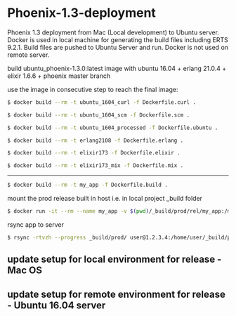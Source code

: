 # Phoenix-1.3-deployment
Phoenix 1.3 deployment from Mac (Local development) to Ubuntu server. Docker is used in local machine for generating the build files including ERTS 9.2.1. Build files are pushed to Ubuntu Server and run. Docker is not used on remote server.

build ubuntu_phoenix-1.3.0:latest image with
ubuntu 16.04 + erlang 21.0.4 + elixir 1.6.6 + phoenix master branch

use the image in consecutive step to reach the final image:

```bash
$ docker build --rm -t ubuntu_1604_curl -f Dockerfile.curl .
```

```bash
$ docker build --rm -t ubuntu_1604_scm -f Dockerfile.scm .
```

```bash
$ docker build --rm -t ubuntu_1604_processed -f Dockerfile.ubuntu .
```

```bash
$ docker build --rm -t erlang2108 -f Dockerfile.erlang .
```

```bash
$ docker build --rm -t elixir173 -f Dockerfile.elixir .
```

```bash
$ docker build --rm -t elixir173_mix -f Dockerfile.mix .
```

---

```bash
$ docker build --rm -t my_app -f Dockerfile.build .
```

mount the prod release built in host i.e. in local project _build folder

```bash
$ docker run -it --rm --name my_app -v $(pwd)/_build/prod/rel/my_app:/my_app/_build/prod/rel/my_app my_app
```

rsync app to server

```bash
$ rsync -rtvzh --progress _build/prod/ user@1.2.3.4:/home/user/_build/prod
```

## update setup for local environment for release - Mac OS

## update setup for remote environment for release - Ubuntu 16.04 server
